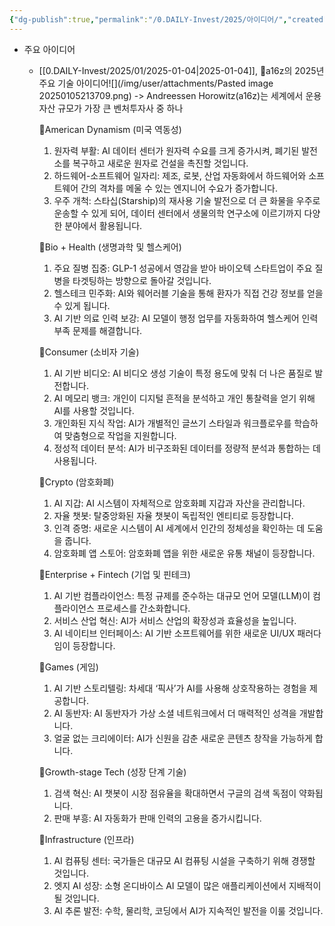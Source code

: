 ```yaml
---
{"dg-publish":true,"permalink":"/0.DAILY-Invest/2025/아이디어/","created":"2024-12-30T17:41:54.967+09:00","updated":"2025-06-03T20:07:54.414+09:00"}
---
```


- 주요 아이디어
	- [[0.DAILY-Invest/2025/01/2025-01-04\|2025-01-04]], 🤩a16z의 2025년 주요 기술 아이디어![](/img/user/attachments/Pasted image 20250105213709.png)
		-> Andreessen Horowitz(a16z)는 세계에서 운용자산 규모가 가장 큰 벤처투자사 중 하나
		
		🔵American Dynamism (미국 역동성)
		 1. 원자력 부활: AI 데이터 센터가 원자력 수요를 크게 증가시켜, 폐기된 발전소를 복구하고 새로운 원자로 건설을 촉진할 것입니다.
		 2. 하드웨어-소프트웨어 일자리: 제조, 로봇, 산업 자동화에서 하드웨어와 소프트웨어 간의 격차를 메울 수 있는 엔지니어 수요가 증가합니다.
		 3. 우주 개척: 스타십(Starship)의 재사용 기술 발전으로 더 큰 화물을 우주로 운송할 수 있게 되어, 데이터 센터에서 생물의학 연구소에 이르기까지 다양한 분야에서 활용됩니다.
		
		🔵Bio + Health (생명과학 및 헬스케어)
		 1. 주요 질병 집중: GLP-1 성공에서 영감을 받아 바이오텍 스타트업이 주요 질병을 타겟팅하는 방향으로 돌아갈 것입니다.
		 2. 헬스테크 민주화: AI와 웨어러블 기술을 통해 환자가 직접 건강 정보를 얻을 수 있게 됩니다.
		 3. AI 기반 의료 인력 보강: AI 모델이 행정 업무를 자동화하여 헬스케어 인력 부족 문제를 해결합니다.
		
		🔵Consumer (소비자 기술)
		 1. AI 기반 비디오: AI 비디오 생성 기술이 특정 용도에 맞춰 더 나은 품질로 발전합니다.
		 2. AI 메모리 뱅크: 개인이 디지털 흔적을 분석하고 개인 통찰력을 얻기 위해 AI를 사용할 것입니다.
		 3. 개인화된 지식 작업: AI가 개별적인 글쓰기 스타일과 워크플로우를 학습하여 맞춤형으로 작업을 지원합니다.
		 4. 정성적 데이터 분석: AI가 비구조화된 데이터를 정량적 분석과 통합하는 데 사용됩니다.
		
		🔵Crypto (암호화폐)
		 1. AI 지갑: AI 시스템이 자체적으로 암호화폐 지갑과 자산을 관리합니다.
		 2. 자율 챗봇: 탈중앙화된 자율 챗봇이 독립적인 엔티티로 등장합니다.
		 3. 인격 증명: 새로운 시스템이 AI 세계에서 인간의 정체성을 확인하는 데 도움을 줍니다.
		 4. 암호화폐 앱 스토어: 암호화폐 앱을 위한 새로운 유통 채널이 등장합니다.
		
		🔵Enterprise + Fintech (기업 및 핀테크)
		 1. AI 기반 컴플라이언스: 특정 규제를 준수하는 대규모 언어 모델(LLM)이 컴플라이언스 프로세스를 간소화합니다.
		 2. 서비스 산업 혁신: AI가 서비스 산업의 확장성과 효율성을 높입니다.
		 3. AI 네이티브 인터페이스: AI 기반 소프트웨어를 위한 새로운 UI/UX 패러다임이 등장합니다.
		
		🔵Games (게임)
		 1. AI 기반 스토리텔링: 차세대 ‘픽사’가 AI를 사용해 상호작용하는 경험을 제공합니다.
		 2. AI 동반자: AI 동반자가 가상 소셜 네트워크에서 더 매력적인 성격을 개발합니다.
		 3. 얼굴 없는 크리에이터: AI가 신원을 감춘 새로운 콘텐츠 창작을 가능하게 합니다.
		
		🔵Growth-stage Tech (성장 단계 기술)
		 1. 검색 혁신: AI 챗봇이 시장 점유율을 확대하면서 구글의 검색 독점이 약화됩니다.
		 2. 판매 부흥: AI 자동화가 판매 인력의 고용을 증가시킵니다.
		
		🔵Infrastructure (인프라)
		 1. AI 컴퓨팅 센터: 국가들은 대규모 AI 컴퓨팅 시설을 구축하기 위해 경쟁할 것입니다.
		 2. 엣지 AI 성장: 소형 온디바이스 AI 모델이 많은 애플리케이션에서 지배적이 될 것입니다.
		 3. AI 추론 발전: 수학, 물리학, 코딩에서 AI가 지속적인 발전을 이룰 것입니다.